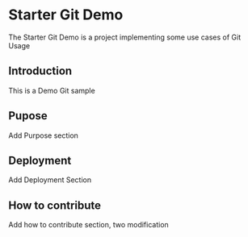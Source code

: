 # Starter Git Demo
The Starter Git Demo is a project implementing some use cases of Git Usage
## Introduction
This is a Demo Git sample 
## Pupose
Add Purpose section
## Deployment
Add Deployment Section 
## How to contribute
Add how to contribute section, two modification
